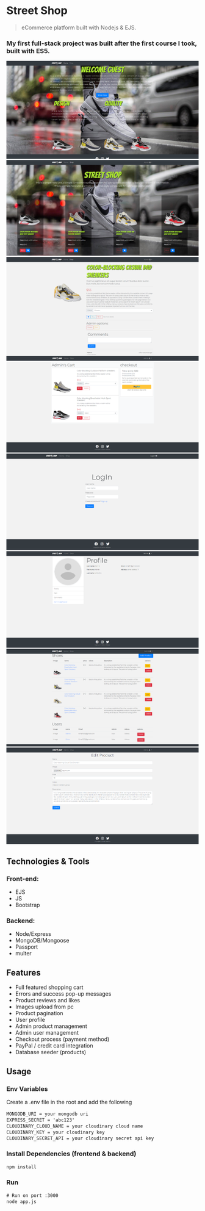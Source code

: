 # Street Shop

> eCommerce platform built with Nodejs & EJS.

### My first full-stack project was built after the first course I took, built with ES5.

<img src="uploads/home-page.png"/>
<img src="uploads/shop-page.png"/>
<img src="uploads/product-page.png"/>
<img src="uploads/cart-page.png"/>
<img src="uploads/login-page.png"/>
<img src="uploads/profile-page.png"/>
<img src="uploads/admin-page.png"/>
<img src="uploads/edit-product-page.png"/>

## Technologies & Tools

### Front-end:

* EJS
* JS
* Bootstrap

### Backend:

* Node/Express
* MongoDB/Mongoose
* Passport
* multer


## Features

- Full featured shopping cart
- Errors and success pop-up messages
- Product reviews and likes
- Images upload from pc
- Product pagination
- User profile
- Admin product management
- Admin user management
- Checkout process (payment method)
- PayPal / credit card integration
- Database seeder (products)


## Usage

### Env Variables

Create a .env file in the root and add the following

```
MONGODB_URI = your mongodb uri
EXPRESS_SECRET = 'abc123'
CLOUDINARY_CLOUD_NAME = your cloudinary cloud name
CLOUDINARY_KEY = your cloudinary key
CLOUDINARY_SECRET_API = your cloudinary secret api key
```

### Install Dependencies (frontend & backend)

```
npm install
```

### Run

```
# Run on port :3000
node app.js
```
